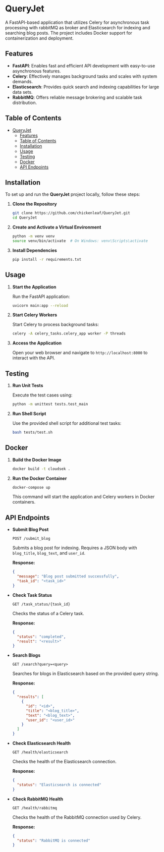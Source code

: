 # QueryJet

A FastAPI-based application that utilizes Celery for asynchronous task processing with rabbitMQ as broker and Elasticsearch for indexing and searching blog posts. The project includes Docker support for containerization and deployment.

## Features

- **FastAPI**: Enables fast and efficient API development with easy-to-use asynchronous features.
- **Celery**: Effectively manages background tasks and scales with system demands.
- **Elasticsearch**: Provides quick search and indexing capabilities for large data sets.
- **RabbitMQ**: Offers reliable message brokering and scalable task distribution.

## Table of Contents

- [QueryJet](#queryjet)
  - [Features](#features)
  - [Table of Contents](#table-of-contents)
  - [Installation](#installation)
  - [Usage](#usage)
  - [Testing](#testing)
  - [Docker](#docker)
  - [API Endpoints](#api-endpoints)

## Installation

To set up and run the **QueryJet** project locally, follow these steps:

1. **Clone the Repository**

   ```bash
   git clone https://github.com/chickenleaf/QueryJet.git
   cd QueryJet
   ```

2. **Create and Activate a Virtual Environment**

   ```bash
   python -m venv venv
   source venv/bin/activate  # On Windows: venv\Scripts\activate
   ```

3. **Install Dependencies**

   ```bash
   pip install -r requirements.txt
   ```

## Usage

1. **Start the Application**

   Run the FastAPI application:

   ```bash
   uvicorn main:app --reload
   ```

2. **Start Celery Workers**

   Start Celery to process background tasks:

   ```bash
   celery -A celery_tasks.celery_app worker -P threads
   ```

3. **Access the Application**

   Open your web browser and navigate to `http://localhost:8000` to interact with the API.

## Testing

1. **Run Unit Tests**

   Execute the test cases using:

   ```bash
   python -m unittest tests.test_main
   ```

2. **Run Shell Script**

   Use the provided shell script for additional test tasks:

   ```bash
   bash tests/test.sh
   ```

## Docker

1. **Build the Docker Image**

   ```bash
   docker build -t cloudsek .
   ```

2. **Run the Docker Container**

   ```bash
   docker-compose up
   ```

   This command will start the application and Celery workers in Docker containers.

## API Endpoints

- **Submit Blog Post**

  `POST /submit_blog`

  Submits a blog post for indexing. Requires a JSON body with `blog_title`, `blog_text`, and `user_id`.

  **Response:**

  ```json
  {
    "message": "Blog post submitted successfully",
    "task_id": "<task_id>"
  }
  ```

- **Check Task Status**

  `GET /task_status/{task_id}`

  Checks the status of a Celery task.

  **Response:**

  ```json
  {
    "status": "completed",
    "result": "<result>"
  }
  ```

- **Search Blogs**

  `GET /search?query=<query>`

  Searches for blogs in Elasticsearch based on the provided query string.

  **Response:**

  ```json
  {
    "results": [
      {
        "id": "<id>",
        "title": "<blog_title>",
        "text": "<blog_text>",
        "user_id": "<user_id>"
      }
    ]
  }
  ```

- **Check Elasticsearch Health**

  `GET /health/elasticsearch`

  Checks the health of the Elasticsearch connection.

  **Response:**

  ```json
  {
    "status": "Elasticsearch is connected"
  }
  ```

- **Check RabbitMQ Health**

  `GET /health/rabbitmq`

  Checks the health of the RabbitMQ connection used by Celery.

  **Response:**

  ```json
  {
    "status": "RabbitMQ is connected"
  }
  ```


